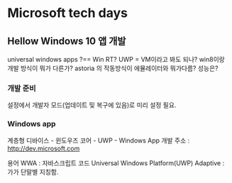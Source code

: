 # Microsoft tech days
## Hellow Windows 10 앱 개발
universal windows apps ?== Win RT?
UWP = VM이라고 봐도 되나?
win8이랑 개발 방식이 뭐가 다른가?
astoria 의 작동방식이 에뮬레이터와 뭐가다름? 성능은?


### 개발 준비
설정에서 개발자 모드(업데이트 및 복구에 있음)로 미리 설정 필요.


### Windows app
계층형
디바이스 - 윈도우즈 코어 - UWP - Windows App
개발 주소 : http://dev.microsoft.com


용어
WWA : 자바스크립트 코드
Universal Windows Platform(UWP)
Adaptive : 가가 단말별 지칭함.


